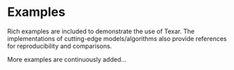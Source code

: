 # Examples #

Rich examples are included to demonstrate the use of Texar. The implementations of cutting-edge models/algorithms also provide references for reproducibility and comparisons. 

More examples are continuously added...
